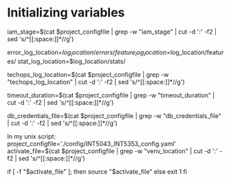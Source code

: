 # Initializing variables

iam_stage=$(cat $project_configfile | grep -w "iam_stage" | cut -d ':' -f2 | sed 's/^[[:space:]]*//g')

error_log_location=$log_location/errors/
feature_log_location=$log_location/features/
stat_log_location=$log_location/stats/

techops_log_location=$(cat $project_configfile | grep -w "techops_log_location" | cut -d ':' -f2 | sed 's/^[[:space:]]*//g')

timeout_duration=$(cat $project_configfile | grep -w "timeout_duration" | cut -d ':' -f2 | sed 's/^[[:space:]]*//g')

db_credentials_file=$(cat $project_configfile | grep -w "db_credentials_file" | cut -d ':' -f2 | sed 's/^[[:space:]]*//g')



In my unix script:
project_configfile='./config/INT5043_INT5353_config.yaml'
activate_file=$(cat $project_configfile | grep -w "venv_location" | cut -d ':' -f2 | sed 's/^[[:space:]]*//g')

if [ -f "$activate_file" ]; then
    source "$activate_file"
else
    exit 1
fi

